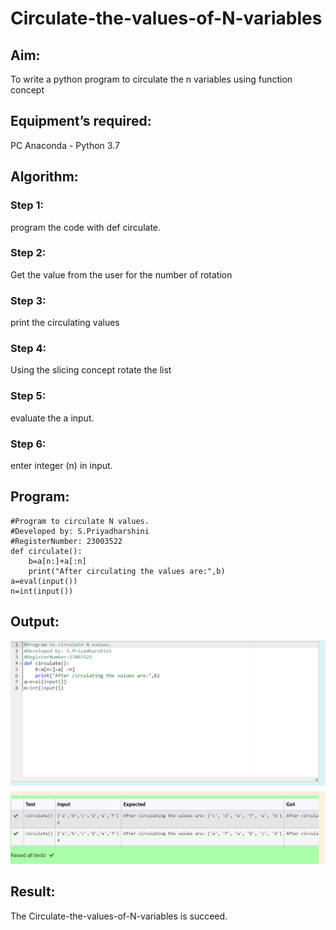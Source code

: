 # Circulate-the-values-of-N-variables
## Aim:
To write a python program to circulate the n variables using function concept
## Equipment’s required:
PC
Anaconda - Python 3.7
## Algorithm: 
### Step 1: 
program the code with def circulate.
### Step 2: 
Get the value from the user for the number of rotation
### Step 3:
print the circulating values
### Step 4: 
Using the slicing concept rotate the list
### Step 5: 
evaluate the a input.
### Step 6: 
enter integer (n) in input.
## Program:
```
#Program to circulate N values.
#Developed by: S.Priyadharshini
#RegisterNumber: 23003522
def circulate():
    b=a[n:]+a[:n]
    print("After circulating the values are:",b)
a=eval(input())
n=int(input())
```
## Output:
![OUTPUT](/ans.png)
## Result:
The Circulate-the-values-of-N-variables is succeed.